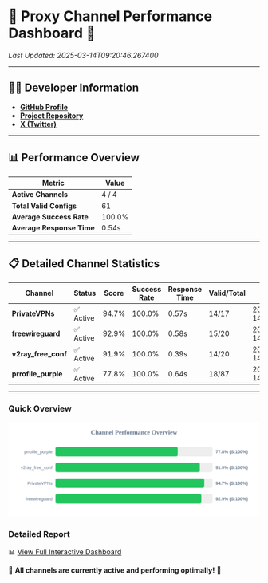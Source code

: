 # 🌟 Proxy Channel Performance Dashboard 🌟

_Last Updated: 2025-03-14T09:20:46.267400_

---

## 👩‍💻 Developer Information

- **[GitHub Profile](https://github.com/4n0nymou3)**  
- **[Project Repository](https://github.com/4n0nymou3/multi-proxy-config-fetcher)**  
- **[X (Twitter)](https://x.com/4n0nymou3)**  

---

## 📊 Performance Overview

| Metric                | Value       |
|-----------------------|-------------|
| **Active Channels**   | 4 / 4       |
| **Total Valid Configs** | 61          |
| **Average Success Rate** | 100.0%      |
| **Average Response Time** | 0.54s       |

---

## 📋 Detailed Channel Statistics

| Channel          | Status     | Score  | Success Rate | Response Time | Valid/Total | Last Success               |
|------------------|------------|--------|--------------|---------------|-------------|----------------------------|
| **PrivateVPNs**  | ✅ Active  | 94.7%  | 100.0% | 0.57s         | 14/17       | 2025-03-14T09:20:45.658926 |
| **freewireguard**  | ✅ Active  | 92.9%  | 100.0% | 0.58s         | 15/20       | 2025-03-14T09:20:46.265506 |
| **v2ray_free_conf**  | ✅ Active  | 91.9%  | 100.0% | 0.39s         | 14/20       | 2025-03-14T09:20:45.053808 |
| **prrofile_purple**  | ✅ Active  | 77.8%  | 100.0% | 0.64s         | 18/87       | 2025-03-14T09:20:44.631178 |

---

### Quick Overview
<div align="center">
  <a href="https://raw.githubusercontent.com/nullluser/NullRepo/refs/heads/main/assets/channel_stats_chart.svg">
    <img src="https://raw.githubusercontent.com/nullluser/NullRepo/refs/heads/main/assets/channel_stats_chart.svg" alt="Source Performance Statistics" width="800">
  </a>
</div>

### Detailed Report
📊 [View Full Interactive Dashboard](https://htmlpreview.github.io/?https://github.com/nullluser/NullRepo/blob/main/assets/performance_report.html)

🎉 **All channels are currently active and performing optimally!** 🎉
